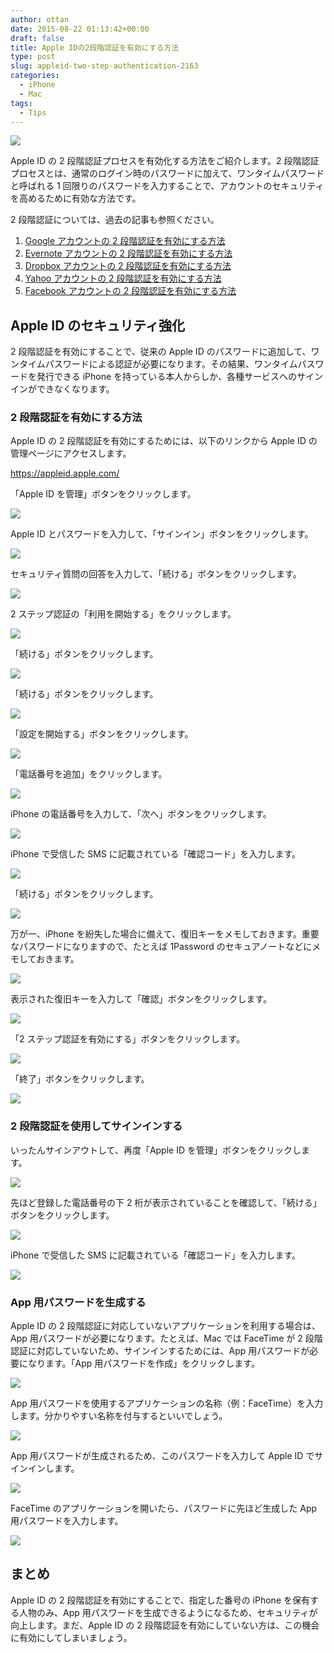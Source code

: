 ```yaml
---
author: ottan
date: 2015-08-22 01:13:42+00:00
draft: false
title: Apple IDの2段階認証を有効にする方法
type: post
slug: appleid-two-step-authentication-2163
categories:
  - iPhone
  - Mac
tags:
  - Tips
---
```


![](/uploads/2015/08/150822-55d7cccd48ee5.jpg)

Apple ID の 2 段階認証プロセスを有効化する方法をご紹介します。2 段階認証プロセスとは、通常のログイン時のパスワードに加えて、ワンタイムパスワードと呼ばれる 1 回限りのパスワードを入力することで、アカウントのセキュリティを高めるために有効な方法です。

2 段階認証については、過去の記事も参照ください。

1. [Google アカウントの 2 段階認証を有効にする方法](/posts/2015/04/google-two-step-authentication-890/)
2. [Evernote アカウントの 2 段階認証を有効にする方法](/posts/2015/04/evernote-two-step-authentication-909/)
3. [Dropbox アカウントの 2 段階認証を有効にする方法](/posts/2015/04/dropbox-two-step-authentication-929/)
4. [Yahoo アカウントの 2 段階認証を有効にする方法](/posts/2015/04/yahoo-two-step-authentication-958/)
5. [Facebook アカウントの 2 段階認証を有効にする方法](/posts/2015/04/facebook-two-step-authentication-934/)

## Apple ID のセキュリティ強化

2 段階認証を有効にすることで、従来の Apple ID のパスワードに追加して、ワンタイムパスワードによる認証が必要になります。その結果、ワンタイムパスワードを発行できる iPhone を持っている本人からしか、各種サービスへのサインインができなくなります。

### 2 段階認証を有効にする方法

Apple ID の 2 段階認証を有効にするためには、以下のリンクから Apple ID の管理ページにアクセスします。

https://appleid.apple.com/

「Apple ID を管理」ボタンをクリックします。

![](/uploads/2015/08/150822-55d7c5e355448.png)

Apple ID とパスワードを入力して、「サインイン」ボタンをクリックします。

![](/uploads/2015/08/150822-55d7c5e688caa.png)

セキュリティ質問の回答を入力して、「続ける」ボタンをクリックします。

![](/uploads/2015/08/150822-55d7c5e8e4d67.png)

2 ステップ認証の「利用を開始する」をクリックします。

![](/uploads/2015/08/150822-55d7c5eb90218.png)

「続ける」ボタンをクリックします。

![](/uploads/2015/08/150822-55d7c5ede7c8f.png)

「続ける」ボタンをクリックします。

![](/uploads/2015/08/150822-55d7c5f0eb366.png)

「設定を開始する」ボタンをクリックします。

![](/uploads/2015/08/150822-55d7c5f3e982b.png)

「電話番号を追加」をクリックします。

![](/uploads/2015/08/150822-55d7c5f5ef21e.png)

iPhone の電話番号を入力して、「次へ」ボタンをクリックします。

![](/uploads/2015/08/150822-55d7c5f7bd16b.png)

iPhone で受信した SMS に記載されている「確認コード」を入力します。

![](/uploads/2015/08/150822-55d7c5f9a23d1.png)

「続ける」ボタンをクリックします。

![](/uploads/2015/08/150822-55d7c5fbbc205.png)

万が一、iPhone を紛失した場合に備えて、復旧キーをメモしておきます。重要なパスワードになりますので、たとえば 1Password のセキュアノートなどにメモしておきます。

![](/uploads/2015/08/150822-55d7c5fec52ac.png)

表示された復旧キーを入力して「確認」ボタンをクリックします。

![](/uploads/2015/08/150822-55d7c6019beb0.png)

「2 ステップ認証を有効にする」ボタンをクリックします。

![](/uploads/2015/08/150822-55d7c60380178.png)

「終了」ボタンをクリックします。

![](/uploads/2015/08/150822-55d7c605b87e9.png)

### 2 段階認証を使用してサインインする

いったんサインアウトして、再度「Apple ID を管理」ボタンをクリックします。

![](/uploads/2015/08/150822-55d7c6086f425.png)

先ほど登録した電話番号の下 2 桁が表示されていることを確認して、「続ける」ボタンをクリックします。

![](/uploads/2015/08/150822-55d7c60b2fcad.png)

iPhone で受信した SMS に記載されている「確認コード」を入力します。

![](/uploads/2015/08/150822-55d7c60db0b51.png)

### App 用パスワードを生成する

Apple ID の 2 段階認証に対応していないアプリケーションを利用する場合は、App 用パスワードが必要になります。たとえば、Mac では FaceTime が 2 段階認証に対応していないため、サインインするためには、App 用パスワードが必要になります。「App 用パスワードを作成」をクリックします。

![](/uploads/2015/08/150822-55d7c61011c77.png)

App 用パスワードを使用するアプリケーションの名称（例：FaceTime）を入力します。分かりやすい名称を付与するといいでしょう。

![](/uploads/2015/08/150822-55d7c612dd286.png)

App 用パスワードが生成されるため、このパスワードを入力して Apple ID でサインインします。

![](/uploads/2015/08/150822-55d7c6147b04b.png)

FaceTime のアプリケーションを開いたら、パスワードに先ほど生成した App 用パスワードを入力します。

![](/uploads/2015/08/150822-55d7ccc9b7c26.png)

## まとめ

Apple ID の 2 段階認証を有効にすることで、指定した番号の iPhone を保有する人物のみ、App 用パスワードを生成できるようになるため、セキュリティが向上します。まだ、Apple ID の 2 段階認証を有効にしていない方は、この機会に有効にしてしまいましょう。
